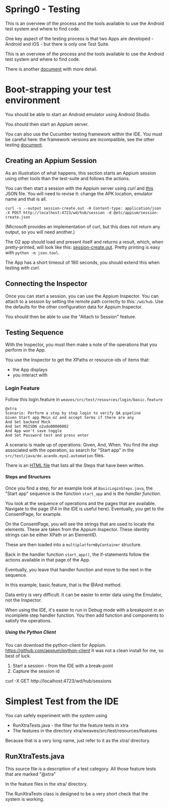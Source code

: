 # Spring0 - Testing

This is an overview of the process and the tools available to use the
Android test system and where to find code.

One key aspect of the testing process is that two Apps are developed - Android and iOS - but
there is only one Test Suite.

This is an overview of the process and the tools available to use the
Android test system and where to find code.

There is another [document](testing2.md) with more detail.

# Boot-strapping your test environment

You should be able to start an Android emulator using Android Studio.

You should then start an Appium server.

You can also use the Cucumber testing framework within the IDE.  You
must be careful here: the framework versions are incompatible, see the
other testing [document](testing2.md).

## Creating an Appium Session

As an illustration of what happens, this section starts an Appium
session using other tools than the test-suite and follows the actions.

You can then start a session with the Appium server using *curl* and
[this](session-create.json) JSON file. You will need to revise it:
change the APK location, emulator name and that is all.

    curl -s --output session-create.out -H Content-type: application/json -X POST http://localhost:4723/wd/hub/session -d @etc/appium/session-create.json

(Microsoft provides an implementation of curl, but this does not return any output, so you
will need another.)

The O2 app should load and present itself and returns a result, which, when pretty-printed, will
look like this: [session-create.out](session-create.out). Pretty printing is easy with
`python -m json.tool`.

The App has a short timeout of 180 seconds, you should extend this when testing with *curl*.

## Connecting the Inspector

Once you can start a session, you can use the Appium Inspector. You
can attach to a session by setting the remote path correctly to this:
`/wd/hub`.  Use the defaults for the other configuration data for
Appium Inspector.

You should then be able to use the "Attach to Session"
feature.

## Testing Sequence

With the Inspector, you must then make a note of the operations that you perform in the App.

You use the Inspector to get the XPaths or resource-ids of items that:

 - the App displays
 - you interact with

### Login Feature

Follow this login.feature in `weaves/src/test/resources/login/basic.feature`

    @xtra
    Scenario: Perform a step by step login to verify QA pipeline
    Given Start app Mein o2 and accept terms if there are any
    And Set backend Mock
    And Set MSISDN o2udo00000002
    And App won't save toggle
    And Set Password test and press enter

A scenario is made up of operations: Given, And, When.
You find the *step* associated with the operation, so search for "Start app" in the 
`src/test/java/de.acando.myo2.automation` files.

There is an [HTML file](extractedGherkinSteps.html) that lists all the
Steps that have been written.

#### Steps and Structures

Once you find a step, for an example look at `BasicLoginSteps.java`, the "Start app"
sequence is the function `start_app` and is the *handler function*.

You look at the sequence of operations and the pages that are
available.  Navigate to the page (F4 in the IDE is useful
here). Eventually, you get to the ConsentPage, for example.

On the ConsentPage, you will see the strings that are used to locate
the elements. These are taken from the Appium Inspector. These
identity strings can be either XPath or an ElementID.

These are then loaded into a `multiplatformByContainer` structure.

Back in the handler function `start_app()`, the if-statements follow
the actions available in that page of the App.

Eventually, you leave that handler function and move to the next in
the sequence.

In this example, basic.feature, that is the @And method.

Data entry is very difficult. It can be easier to enter data using the
Emulator, not the Inspector.

When using the IDE, it's easier to run in Debug mode with a breakpoint
in an incomplete step handler function. You then add function and
components to satisfy the operations.

##### Using the Python Client

You can download the python-client for
Appium. https://github.com/appium/python-client It was not a clean
install for me, so best of luck.

 1. Start a session - from the IDE with a break-point
 2. Capture the session id

 curl -X GET http://localhost:4723/wd/hub/sessions

# Simplest Test from the IDE

You can safely experiment with the system using 

 - RunXtraTests.java - the filter for the feature tests in xtra  
 - The features in the directory xtra/weaves/src/test/resources/features

Because that is a very long name, just refer to it as the xtra/ directory.

## RunXtraTests.java

This source file is a description of a test category.
All those feature tests that are marked "@xtra"

In the feature files in the xtra/ directory.

The RunXtraTests class is designed to be a very short check that the system is working.

